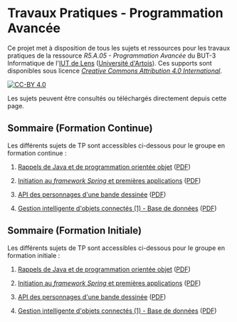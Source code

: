 # Travaux Pratiques - Programmation Avancée

Ce projet met à disposition de tous les sujets et ressources pour les travaux
pratiques de la ressource *R5.A.05 - Programmation Avancée* du BUT-3
Informatique de l'[IUT de Lens](http://www.iut-lens.univ-artois.fr)
([Université d'Artois](http://www.univ-artois.fr)).
Ces supports sont disponibles sous licence
[*Creative Commons Attribution 4.0 International*](LICENSE.md).

[![CC-BY 4.0](https://i.creativecommons.org/l/by/4.0/88x31.png)](https://creativecommons.org/licenses/by/4.0/)

Les sujets peuvent être consultés ou téléchargés directement depuis cette page.

## Sommaire (Formation Continue)

Les différents sujets de TP sont accessibles ci-dessous pour le groupe en
formation continue :

1. [Rappels de Java et de programmation orientée objet](tp/fc/TP01)
   ([PDF](/../builds/artifacts/main/file/tp/fi/TP01.pdf?job=sujets))

2. [Initiation au *framework* *Spring* et premières applications](tp/fc/TP02)
   ([PDF](/../builds/artifacts/main/file/tp/fi/TP02.pdf?job=sujets))

3. [API des personnages d'une bande dessinée](tp/fc/TP03)
   ([PDF](/../builds/artifacts/main/file/tp/fc/TP03.pdf?job=sujets))

3. [Gestion intelligente d'objets connectés (1) - Base de données](tp/fc/TP04)
   ([PDF](/../builds/artifacts/main/file/tp/fc/TP04.pdf?job=sujets))


## Sommaire (Formation Initiale)

Les différents sujets de TP sont accessibles ci-dessous pour le groupe en
formation initiale :

1. [Rappels de Java et de programmation orientée objet](tp/fi/TP01)
   ([PDF](/../builds/artifacts/main/file/tp/fi/TP01.pdf?job=sujets))

2. [Initiation au *framework* *Spring* et premières applications](tp/fi/TP02)
   ([PDF](/../builds/artifacts/main/file/tp/fi/TP02.pdf?job=sujets))

3. [API des personnages d'une bande dessinée](tp/fi/TP03)
   ([PDF](/../builds/artifacts/main/file/tp/fi/TP03.pdf?job=sujets))

3. [Gestion intelligente d'objets connectés (1) - Base de données](tp/fi/TP04)
   ([PDF](/../builds/artifacts/main/file/tp/fi/TP04.pdf?job=sujets))
